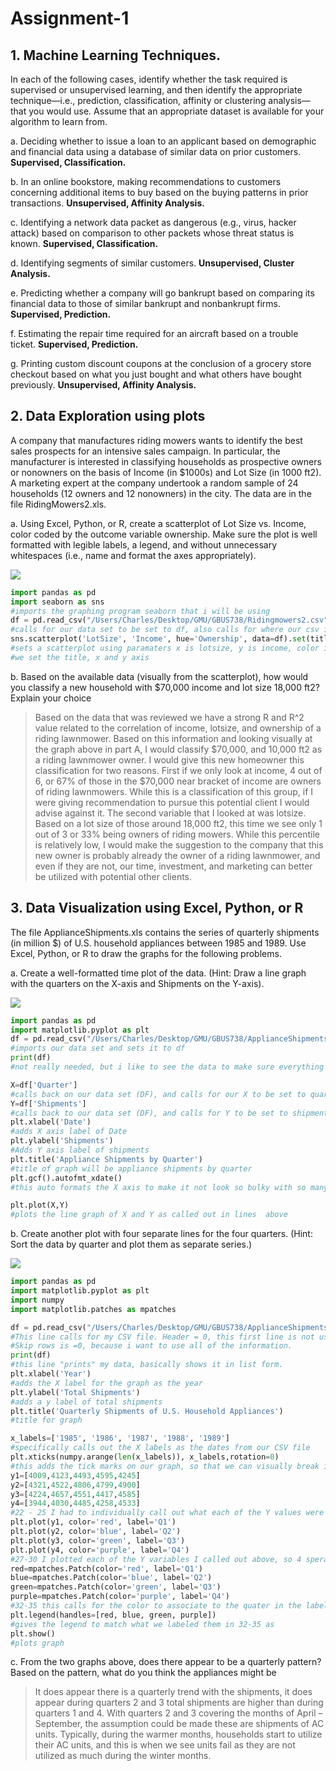 # Assignment-1
## 1. Machine Learning Techniques.  
 
In each of the following cases, identify whether the task required is supervised or unsupervised learning, and then identify the appropriate technique—i.e., prediction, classification, affinity or clustering analysis—that you would use. Assume that an appropriate dataset is available for your algorithm to learn from.  
 


a. Deciding whether to issue a loan to an applicant based on demographic and financial data using a database of similar data on prior customers.  **Supervised, Classification.**

b. In an online bookstore, making recommendations to customers concerning additional items to buy based on the buying patterns in prior transactions.  **Unsupervised, Affinity Analysis.** 

c. Identifying a network data packet as dangerous (e.g., virus, hacker attack) based on comparison to other packets whose threat status is known. **Supervised, Classification.**
 
d. Identifying segments of similar customers.  **Unsupervised, Cluster Analysis.**
 
e. Predicting whether a company will go bankrupt based on comparing its financial data to those of similar bankrupt and nonbankrupt firms. **Supervised, Prediction.**

f. Estimating the repair time required for an aircraft based on a trouble ticket. **Supervised, Prediction.**
  
g. Printing custom discount coupons at the conclusion of a grocery store checkout based on what you just bought and what others have bought previously. **Unsupervised, Affinity Analysis.**






## 2. Data Exploration using plots 
 
A company that manufactures riding mowers wants to identify the best sales prospects for an intensive sales campaign. In particular, the manufacturer is interested in classifying households as prospective owners or nonowners on the basis of Income (in $1000s) and Lot Size (in 1000 ft2). A marketing expert at the company undertook a random sample of 24 households (12 owners and 12 nonowners) in the city.  The data are in the file RidingMowers2.xls.   

a. Using Excel, Python, or R, create a scatterplot of Lot Size vs. Income, color coded by the outcome variable ownership. Make sure the plot is well formatted with legible labels, a legend, and without unnecessary whitespaces (i.e., name and format the axes appropriately).  


![](https://user-images.githubusercontent.com/61456930/75505217-a1abf380-59a8-11ea-9831-8333e8eb7129.png)

```python
import pandas as pd
import seaborn as sns
#imports the graphing program seaborn that i will be using
df = pd.read_csv("/Users/Charles/Desktop/GMU/GBUS738/Ridingmowers2.csv", delimiter="," , header = 0, nrows=25, skiprows=0)
#calls for our data set to be set to df, also calls for where our csv is located
sns.scatterplot('LotSize', 'Income', hue='Ownership', data=df).set(title = 'Household Classification of Riding Mowers', xlabel = 'LotSize in 1000ft2', ylabel = 'Income in $1000s')
#sets a scatterplot using paramaters x is lotsize, y is income, color is based on ownership, then calls for the data set of df
#we set the title, x and y axis
```


b. Based on the available data (visually from the scatterplot), how would you classify a new household with $70,000 income and lot size 18,000 ft2? Explain your choice

>Based on the data that was reviewed we have a strong R and R^2 value related to the correlation of income, lotsize, and ownership of a riding lawnmower. Based on this information and looking visually at the graph above in part A, I would classify $70,000, and 10,000 ft2 as a riding lawnmower owner. I would give this new homeowner this classification for two reasons. First if we only look at income, 4 out of 6, or 67% of those in the $70,000 near bracket of income are owners of riding lawnmowers. While this is a classification of this group, if I were giving recommendation to pursue this potential client I would advise against it. The second variable that I looked at was lotsize. Based on a lot size of those around 18,000 ft2, this time we see only 1 out of 3 or 33% being owners of riding mowers. While this percentile is relatively low, I would make the suggestion to the company that this new owner is probably already the owner of a riding lawnmower, and even if they are not, our time, investment, and marketing can better be utilized with potential other clients.

## 3. Data Visualization using Excel, Python, or R 
 
The file ApplianceShipments.xls contains the series of quarterly shipments (in million $) of U.S. household appliances between 1985 and 1989. Use Excel, Python, or R to draw the graphs for the following problems.  
 
a.	Create a well-formatted time plot of the data. (Hint: Draw a line graph with the quarters on the X-axis and Shipments on the Y-axis).  

![](https://user-images.githubusercontent.com/61456930/75505754-1df30680-59aa-11ea-9f26-25b5f7a09f1c.png)

```python 
import pandas as pd
import matplotlib.pyplot as plt
df = pd.read_csv("/Users/Charles/Desktop/GMU/GBUS738/ApplianceShipmentsA.csv", delimiter= ",", header=0, nrows=25, skiprows=0)
#imports our data set and sets it to df
print(df)
#not really needed, but i like to see the data to make sure everything came through

X=df['Quarter']
#calls back on our data set (DF), and calls for our X to be set to quarter
Y=df['Shipments']
#calls back to our data set (DF), and calls for Y to be set to shipments
plt.xlabel('Date')
#adds X axis label of Date
plt.ylabel('Shipments')
#Adds Y axis label of shipments
plt.title('Appliance Shipments by Quarter')
#title of graph will be appliance shipments by quarter
plt.gcf().autofmt_xdate()
#this auto formats the X axis to make it not look so bulky with so many variables (makes it so we can read it)

plt.plot(X,Y)
#plots the line graph of X and Y as called out in lines  above
```


b.	Create another plot with four separate lines for the four quarters. (Hint: Sort the data by quarter and plot them as separate series.)  

![](https://user-images.githubusercontent.com/61456930/75505764-29463200-59aa-11ea-9002-b6669041c03d.png)

```python
import pandas as pd
import matplotlib.pyplot as plt
import numpy
import matplotlib.patches as mpatches

df = pd.read_csv("/Users/Charles/Desktop/GMU/GBUS738/ApplianceShipments.csv", delimiter = ',', header=0, skiprows=0)
#This line calls for my CSV file. Header = 0, this first line is not used because it is the "title" line in the CSV. 
#Skip rows is =0, because i want to use all of the information. 
print(df)
#this line "prints" my data, basically shows it in list form. 
plt.xlabel('Year')
#adds the X label for the graph as the year
plt.ylabel('Total Shipments')
#adds a y label of total shipments
plt.title('Quarterly Shipments of U.S. Household Appliances')
#title for graph

x_labels=['1985', '1986', '1987', '1988', '1989']
#specifically calls out the X labels as the dates from our CSV file
plt.xticks(numpy.arange(len(x_labels)), x_labels,rotation=0)
#this adds the tick marks on our graph, so that we can visually break it up and see where points are
y1=[4009,4123,4493,4595,4245]
y2=[4321,4522,4806,4799,4900]
y3=[4224,4657,4551,4417,4585]
y4=[3944,4030,4485,4258,4533]
#22 - 25 I had to individually call out what each of the Y values were from my CSV
plt.plot(y1, color='red', label='Q1')
plt.plot(y2, color='blue', label='Q2')
plt.plot(y3, color='green', label='Q3')
plt.plot(y4, color='purple', label='Q4')  
#27-30 I plotted each of the Y variables I called out above, so 4 sperate lines in seperate colors
red=mpatches.Patch(color='red', label='Q1')  
blue=mpatches.Patch(color='blue', label='Q2')  
green=mpatches.Patch(color='green', label='Q3')  
purple=mpatches.Patch(color='purple', label='Q4')
#32-35 this calls for the color to associate to the quater in the label         
plt.legend(handles=[red, blue, green, purple])
#gives the legend to match what we labeled them in 32-35 as
plt.show()
#plots graph
```

c.	From the two graphs above, does there appear to be a quarterly pattern? Based on the pattern, what do you think the appliances might be



>It does appear there is a quarterly trend with the shipments, it does appear during quarters 2 and 3 total shipments are higher than during quarters 1 and 4. With quarters 2 and 3 covering the months of April – September, the assumption could be made these are shipments of AC units. Typically, during the warmer months, households start to utilize their AC units, and this is when we see units fail as they are not utilized as much during the winter months. 


